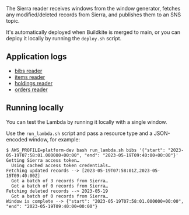The Sierra reader receives windows from the window generator, fetches any modified/deleted records from Sierra, and publishes them to an SNS topic.

It's automatically deployed when Buildkite is merged to main, or you can deploy it locally by running the `deploy.sh` script.

## Application logs

*   <a href="https://logging.wellcomecollection.org/app/discover#/?_g=(filters:!(),refreshInterval:(pause:!t,value:0),time:(from:now-15m,to:now))&_a=(columns:!(log,service),filters:!(('$state':(store:appState),meta:(alias:!n,disabled:!f,index:cb5ba262-ec15-46e3-a4c5-5668d65fe21f,key:service,negate:!f,params:(query:%2Faws%2Flambda%2Fsierra-adapter-20200604-sierra-reader-bibs),type:phrase),query:(match_phrase:(service:%2Faws%2Flambda%2Fsierra-adapter-20200604-sierra-reader-bibs)))),index:cb5ba262-ec15-46e3-a4c5-5668d65fe21f,interval:auto,query:(language:kuery,query:''),sort:!(!('@timestamp',desc)))">bibs reader</a>
*   <a href="https://logging.wellcomecollection.org/app/discover#/?_g=(filters:!(),refreshInterval:(pause:!t,value:0),time:(from:now-15m,to:now))&_a=(columns:!(log,service),filters:!(('$state':(store:appState),meta:(alias:!n,disabled:!f,index:cb5ba262-ec15-46e3-a4c5-5668d65fe21f,key:service,negate:!f,params:(query:%2Faws%2Flambda%2Fsierra-adapter-20200604-sierra-reader-items),type:phrase),query:(match_phrase:(service:%2Faws%2Flambda%2Fsierra-adapter-20200604-sierra-reader-items)))),index:cb5ba262-ec15-46e3-a4c5-5668d65fe21f,interval:auto,query:(language:kuery,query:''),sort:!(!('@timestamp',desc)))">items reader</a>
*   <a href="https://logging.wellcomecollection.org/app/discover#/?_g=(filters:!(),refreshInterval:(pause:!t,value:0),time:(from:now-15m,to:now))&_a=(columns:!(log,service),filters:!(('$state':(store:appState),meta:(alias:!n,disabled:!f,index:cb5ba262-ec15-46e3-a4c5-5668d65fe21f,key:service,negate:!f,params:(query:%2Faws%2Flambda%2Fsierra-adapter-20200604-sierra-reader-holdings),type:phrase),query:(match_phrase:(service:%2Faws%2Flambda%2Fsierra-adapter-20200604-sierra-reader-holdings)))),index:cb5ba262-ec15-46e3-a4c5-5668d65fe21f,interval:auto,query:(language:kuery,query:''),sort:!(!('@timestamp',desc)))">holdings reader</a>
*   <a href="https://logging.wellcomecollection.org/app/discover#/?_g=(filters:!(),refreshInterval:(pause:!t,value:0),time:(from:now-15m,to:now))&_a=(columns:!(log,service),filters:!(('$state':(store:appState),meta:(alias:!n,disabled:!f,index:cb5ba262-ec15-46e3-a4c5-5668d65fe21f,key:service,negate:!f,params:(query:%2Faws%2Flambda%2Fsierra-adapter-20200604-sierra-reader-orders),type:phrase),query:(match_phrase:(service:%2Faws%2Flambda%2Fsierra-adapter-20200604-sierra-reader-orders)))),index:cb5ba262-ec15-46e3-a4c5-5668d65fe21f,interval:auto,query:(language:kuery,query:''),sort:!(!('@timestamp',desc)))">orders reader</a>

## Running locally

You can test the Lambda by running it locally with a single window.

Use the `run_lambda.sh` script and pass a resource type and a JSON-encoded window, for example:

```console
$ AWS_PROFILE=platform-dev bash run_lambda.sh bibs '{"start": "2023-05-19T07:58:01.000000+00:00", "end": "2023-05-19T09:40:00+00:00"}'
Getting Sierra access token…
  Using cached access token credentials…
Fetching updated records --> [2023-05-19T07:58:01Z,2023-05-19T09:40:00Z]
  Got a batch of 3 records from Sierra…
  Got a batch of 0 records from Sierra…
Fetching deleted records --> 2023-05-19
  Got a batch of 0 records from Sierra…
Window is complete --> {"start": "2023-05-19T07:58:01.000000+00:00", "end": "2023-05-19T09:40:00+00:00"}
```
